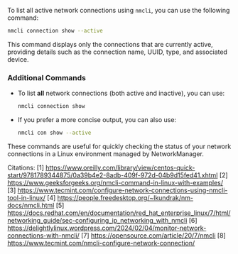 To list all active network connections using `nmcli`, you can use the following command:

```bash
nmcli connection show --active
```

This command displays only the connections that are currently active, providing details such as the connection name, UUID, type, and associated device. 

### Additional Commands

- To list **all** network connections (both active and inactive), you can use:
  ```bash
  nmcli connection show
  ```

- If you prefer a more concise output, you can also use:
  ```bash
  nmcli con show --active
  ```

These commands are useful for quickly checking the status of your network connections in a Linux environment managed by NetworkManager.

Citations:
[1] https://www.oreilly.com/library/view/centos-quick-start/9781789344875/0a39b4e2-8adb-409f-972d-04b9d15fed41.xhtml
[2] https://www.geeksforgeeks.org/nmcli-command-in-linux-with-examples/
[3] https://www.tecmint.com/configure-network-connections-using-nmcli-tool-in-linux/
[4] https://people.freedesktop.org/~lkundrak/nm-docs/nmcli.html
[5] https://docs.redhat.com/en/documentation/red_hat_enterprise_linux/7/html/networking_guide/sec-configuring_ip_networking_with_nmcli
[6] https://delightlylinux.wordpress.com/2024/02/04/monitor-network-connections-with-nmcli/
[7] https://opensource.com/article/20/7/nmcli
[8] https://www.tecmint.com/nmcli-configure-network-connection/